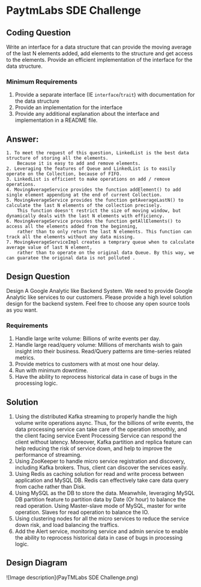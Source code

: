 # PaytmLabs SDE Challenge

## Coding Question

Write an interface for a data structure that can provide the moving average of the last N elements added, add elements to the structure and get access to the elements. Provide an efficient implementation of the interface for the data structure.

### Minimum Requirements

1. Provide a separate interface (IE `interface`/`trait`) with documentation for the data structure
2. Provide an implementation for the interface
3. Provide any additional explanation about the interface and implementation in a README file.

## Answer: 
    1. To meet the request of this question, LinkedList is the best data structure of storing all the elements. 
        Because it is easy to add and remove elements.
    2. Leveraging the features of Queue and LinkedList is to easily operate on the Collection, because of FIFO.
    3. LinkedList is efficient to make operations on add / remove operations.
    4. MovingAverageService provides the function addElement() to add single element appending at the end of current Collection. 
    5. MovingAverageService provides the function getAverageLastN() to calculate the last N elements of the collection precisely. 
        This function doesn't restrict the size of moving window, but dynamically deals with the last N elements with efficiency.
    6. MovingAverageService provides the function getAllElements() to access all the elements added from the beginning, 
        rather than to only return the last N elements. This function can track all the elements without any data missing.
    7. MovingAverageServiceImpl creates a temprary queue when to calculate average value of last N element, 
        rather than to operate on the original data Queue. By this way, we can guaratee the original data is not polluted .
## Design Question

Design A Google Analytic like Backend System.
We need to provide Google Analytic like services to our customers. Please provide a high level solution design for the backend system. Feel free to choose any open source tools as you want.

### Requirements

1. Handle large write volume: Billions of write events per day.
2. Handle large read/query volume: Millions of merchants wish to gain insight into their business. Read/Query patterns are time-series related metrics.
3. Provide metrics to customers with at most one hour delay.
4. Run with minimum downtime.
5. Have the ability to reprocess historical data in case of bugs in the processing logic.

## Solution
   1.   Using the distributed Kafka streaming to properly handle the high volume write operations async. Thus, for the billions of write events, the data processing service
        can take care of the operation smoothly, and the client facing service Event Processing Service can respond the client without latency.
        Moreover, Kafka partition and replica feature can help reducing the risk of service down, and help to improve the performance of streaming.
   2.   Using ZooKeeper to handle micro service registration and discovery, including Kafka brokers. Thus, client can discover the services easily.
   3.   Using Redis as caching solution for read and write process between application and MySQL DB. Redis can effectively take care data query from cache rather than Disk.
   4.   Using MySQL as the DB to store the data. Meanwhile, leveraging MySQL DB partition feature to partition data by Date (Or hour) to balance the read operation.
        Using Master-slave mode of MySQL, master for write operation. Slaves for read operation to balance the IO.
   5.   Using clustering nodes for all the micro services to reduce the service down risk, and load balancing the traffics.
   6.   Add the Alert service, monitoring service and admin service to enable the ability to reprocess historical data in case of bugs in processing logic.
   

## Design Diagram

![Image description](PayTMLabs SDE Challenge.png)